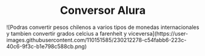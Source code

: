 <h1 align="center"> Conversor Alura </h1>
![Podras convertir pesos chilenos a varios tipos de monedas internacionales y tambien convertir grados celcius a farenheit y viceversa](https://user-images.githubusercontent.com/110151585/230212278-c54fabb6-223c-40c6-9f3c-b1e798c588cb.png)




